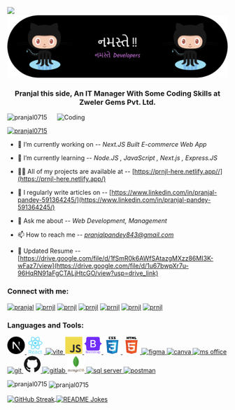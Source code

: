 ![](https://user-images.githubusercontent.com/18350557/176309783-0785949b-9127-417c-8b55-ab5a4333674e.gif)
![logo](https://github.com/03Adi/03Adi/blob/main/github-header-image%20(3).png)
<h3 align="center">Pranjal this side, An IT Manager With Some Coding Skills at Zweler Gems Pvt. Ltd. </h3>
<img align="right" alt="Coding" width="390" src="https://octodex.github.com/images/daftpunktocat-guy.gif"> 
   
<p align="left"> <img src="https://komarev.com/ghpvc/?username=pranjal0715&label=Profile%20views&color=0e75b6&style=flat" alt="pranjal0715" /> </p>
    
<p align="left"> <a href="https://x.com/i/flow/login?redirect_after_login=%2F_Shubham0715" target="blank"><img src="https://img.shields.io/twitter/follow/pranjal0715?logo=twitter&style=for-the-badge" alt="pranjal0715" /></a> </p>   

- 🔭 I’m currently working on -- *Next.JS Built E-commerce Web App*

- 🌱 I’m currently learning -- *Node.JS , JavaScript , Next.js , Express.JS*

- 👨‍💻 All of my projects are available at -- [https://prnjl-here.netlify.app//](https://prnjl-here.netlify.app/)

- 📝 I regularly write articles on -- [https://www.linkedin.com/in/pranjal-pandey-591364245/](https://www.linkedin.com/in/pranjal-pandey-591364245/)

- 💬 Ask me about -- *Web Development, Management*

- 📫 How to reach me -- *pranjalpandey843@gmail.com*

- 📄 Updated Resume -- [https://drive.google.com/file/d/1fSmR0k6AWfSAtazgMXzz86MI3K-wFaz7/view](https://drive.google.com/file/d/1u67bwpXr7u-96HqRN91aFgCTALjHtcGO/view?usp=drive_link)

<h3 align="left">Connect with me:</h3>
<p align="left">
<a href="https://x.com/_Shubham0715?t=WnQ9M7J0GDItkmP_ewqv8A&s=09" target="blank"><img align="center" src="https://raw.githubusercontent.com/rahuldkjain/github-profile-readme-generator/master/src/images/icons/Social/twitter.svg" alt="pranjal" height="30" width="40" /></a>
<a href="https://www.linkedin.com/in/pranjal-pandey-591364245/" target="blank"><img align="center" src="https://raw.githubusercontent.com/rahuldkjain/github-profile-readme-generator/master/src/images/icons/Social/linked-in-alt.svg" alt="prnjl" height="30" width="40" /></a>
<a href="https://stackoverflow.com/users/23388749/pranjal-pandey" target="blank"><img align="center" src="https://raw.githubusercontent.com/rahuldkjain/github-profile-readme-generator/master/src/images/icons/Social/stack-overflow.svg" alt="prnjl" height="30" width="40" /></a>
<a href="https://www.instagram.com/_prnjl_here_/profilecard/?igsh=MWF5N2YyYnY1N2JmaQ%3D%3D" target="blank"><img align="center" src="https://raw.githubusercontent.com/rahuldkjain/github-profile-readme-generator/master/src/images/icons/Social/instagram.svg" alt="prnjl" height="30" width="40" /></a>
<a href="https://www.hackerrank.com/profile/pranjalpandey843" target="blank"><img align="center" src="https://raw.githubusercontent.com/rahuldkjain/github-profile-readme-generator/master/src/images/icons/Social/hackerrank.svg" alt="prnjl" height="30" width="40" /></a>
<a href="https://leetcode.com/u/pranjalpandey843/" target="blank"><img align="center" src="https://raw.githubusercontent.com/rahuldkjain/github-profile-readme-generator/master/src/images/icons/Social/leet-code.svg" alt="prnjl" height="30" width="40" /></a>
<a href="https://www.geeksforgeeks.org/user/user_jq5sv9kkxhf/" target="blank"><img align="center" src="https://raw.githubusercontent.com/rahuldkjain/github-profile-readme-generator/master/src/images/icons/Social/geeks-for-geeks.svg" alt="prnjl" height="30" width="40" /></a>
</p>

<h3 align="left">Languages and Tools:</h3>
<p align="left">
  <a href="https://nextjs.org/" target="_blank" rel="noreferrer"> 
    <img src="https://raw.githubusercontent.com/devicons/devicon/master/icons/nextjs/nextjs-original.svg" alt="next.js" width="40" height="40"/>
  </a>
  <a href="https://reactjs.org/" target="_blank" rel="noreferrer"> 
    <img src="https://raw.githubusercontent.com/devicons/devicon/master/icons/react/react-original-wordmark.svg" alt="react" width="40" height="40"/>
  </a>
  <a href="https://vitejs.dev/" target="_blank" rel="noreferrer"> 
    <img src="https://vitejs.dev/logo.svg" alt="vite" width="40" height="40"/>
  </a>
  <a href="https://developer.mozilla.org/en-US/docs/Web/JavaScript" target="_blank" rel="noreferrer"> 
    <img src="https://raw.githubusercontent.com/devicons/devicon/master/icons/javascript/javascript-original.svg" alt="javascript" width="40" height="40"/>
  </a>
  <a href="https://getbootstrap.com" target="_blank" rel="noreferrer"> 
    <img src="https://raw.githubusercontent.com/devicons/devicon/master/icons/bootstrap/bootstrap-plain-wordmark.svg" alt="bootstrap" width="40" height="40"/>
  </a>
  <a href="https://www.w3schools.com/css/" target="_blank" rel="noreferrer"> 
    <img src="https://raw.githubusercontent.com/devicons/devicon/master/icons/css3/css3-original-wordmark.svg" alt="css3" width="40" height="40"/>
  </a>
  <a href="https://www.w3.org/html/" target="_blank" rel="noreferrer"> 
    <img src="https://raw.githubusercontent.com/devicons/devicon/master/icons/html5/html5-original-wordmark.svg" alt="html5" width="40" height="40"/>
  </a>
  <a href="https://www.figma.com/" target="_blank" rel="noreferrer"> 
    <img src="https://www.vectorlogo.zone/logos/figma/figma-icon.svg" alt="figma" width="40" height="40"/>
  </a>
  <a href="https://www.canva.com/" target="_blank" rel="noreferrer"> 
    <img src="https://www.vectorlogo.zone/logos/canva/canva-icon.svg" alt="canva" width="40" height="40"/>
  </a>
  <a href="https://www.microsoft.com/en-us/microsoft-365" target="_blank" rel="noreferrer"> 
    <img src="https://upload.wikimedia.org/wikipedia/commons/4/44/Microsoft_logo.svg" alt="ms office" width="40" height="40"/>
  </a>
  <a href="https://git-scm.com/" target="_blank" rel="noreferrer"> 
    <img src="https://www.vectorlogo.zone/logos/git-scm/git-scm-icon.svg" alt="git" width="40" height="40"/>
  </a>
  <a href="https://github.com/" target="_blank" rel="noreferrer"> 
    <img src="https://raw.githubusercontent.com/devicons/devicon/master/icons/github/github-original.svg" alt="github" width="40" height="40"/>
  </a>
  <a href="https://gitlab.com/" target="_blank" rel="noreferrer"> 
    <img src="https://upload.wikimedia.org/wikipedia/commons/e/e1/GitLab_logo.svg" alt="gitlab" width="40" height="40"/>
  </a>
  <a href="https://www.mongodb.com/" target="_blank" rel="noreferrer"> 
    <img src="https://raw.githubusercontent.com/devicons/devicon/master/icons/mongodb/mongodb-original-wordmark.svg" alt="mongodb" width="40" height="40"/>
  </a>
  <a href="https://www.microsoft.com/en-us/sql-server" target="_blank" rel="noreferrer"> 
    <img src="https://www.svgrepo.com/show/303229/microsoft-sql-server-logo.svg" alt="sql server" width="40" height="40"/>
  </a>
   <a href="https://postman.com" target="_blank" rel="noreferrer"> <img src="https://www.vectorlogo.zone/logos/getpostman/getpostman-icon.svg" alt="postman" width="40" height="40"/> </a> 
</p>


<p><img align="left" src="https://github-readme-stats.vercel.app/api/top-langs?username=pranjal0715&show_icons=true&locale=en&layout=compact" alt="pranjal0715" /></p>

<p>&nbsp;<img align="center" src="https://github-readme-stats.vercel.app/api?username=pranjal0715&show_icons=true&locale=en" alt="pranjal0715" /></p>

<a href="https://git.io/streak-stats"><img align="center" src="https://streak-stats.demolab.com?user=pranjal0715" alt="GitHub Streak" />
<a href="https://readme-jokes.vercel.app"><img align="center" src="https://readme-jokes.vercel.app/api" alt="README Jokes"></a>
